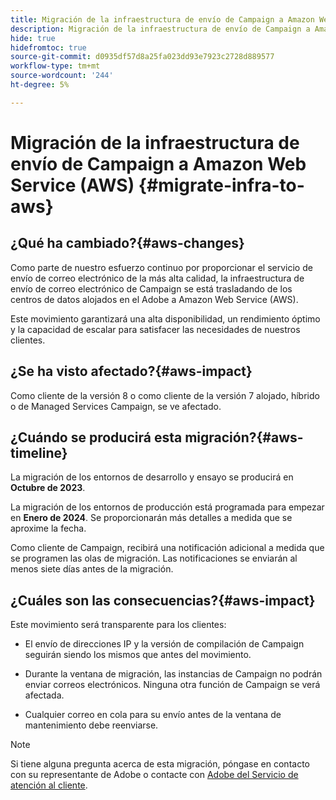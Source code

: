 ```yaml
---
title: Migración de la infraestructura de envío de Campaign a Amazon Web Service (AWS)
description: Migración de la infraestructura de envío de Campaign a Amazon Web Service (AWS)
hide: true
hidefromtoc: true
source-git-commit: d0935df57d8a25fa023dd93e7923c2728d889577
workflow-type: tm+mt
source-wordcount: '244'
ht-degree: 5%

---
```



# Migración de la infraestructura de envío de Campaign a Amazon Web Service (AWS) {#migrate-infra-to-aws}

## ¿Qué ha cambiado?{#aws-changes}

Como parte de nuestro esfuerzo continuo por proporcionar el servicio de envío de correo electrónico de la más alta calidad, la infraestructura de envío de correo electrónico de Campaign se está trasladando de los centros de datos alojados en el Adobe a Amazon Web Service (AWS).

Este movimiento garantizará una alta disponibilidad, un rendimiento óptimo y la capacidad de escalar para satisfacer las necesidades de nuestros clientes.

## ¿Se ha visto afectado?{#aws-impact}

Como cliente de la versión 8 o como cliente de la versión 7 alojado, híbrido o de Managed Services Campaign, se ve afectado.

## ¿Cuándo se producirá esta migración?{#aws-timeline}

La migración de los entornos de desarrollo y ensayo se producirá en **Octubre de 2023**.

La migración de los entornos de producción está programada para empezar en **Enero de 2024**. Se proporcionarán más detalles a medida que se aproxime la fecha.

Como cliente de Campaign, recibirá una notificación adicional a medida que se programen las olas de migración. Las notificaciones se enviarán al menos siete días antes de la migración.

## ¿Cuáles son las consecuencias?{#aws-impact}

Este movimiento será transparente para los clientes:

* El envío de direcciones IP y la versión de compilación de Campaign seguirán siendo los mismos que antes del movimiento.

* Durante la ventana de migración, las instancias de Campaign no podrán enviar correos electrónicos. Ninguna otra función de Campaign se verá afectada.

* Cualquier correo en cola para su envío antes de la ventana de mantenimiento debe reenviarse.

>[!NOTE]
>
>Si tiene alguna pregunta acerca de esta migración, póngase en contacto con su representante de Adobe o contacte con [Adobe del Servicio de atención al cliente](https://helpx.adobe.com/es/enterprise/admin-guide.html/enterprise/using/support-for-experience-cloud.ug.html).
>


